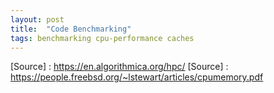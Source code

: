 ```yaml
---
layout: post
title:  "Code Benchmarking"
tags: benchmarking cpu-performance caches
---
```


[Source] : https://en.algorithmica.org/hpc/
[Source] : https://people.freebsd.org/~lstewart/articles/cpumemory.pdf 
